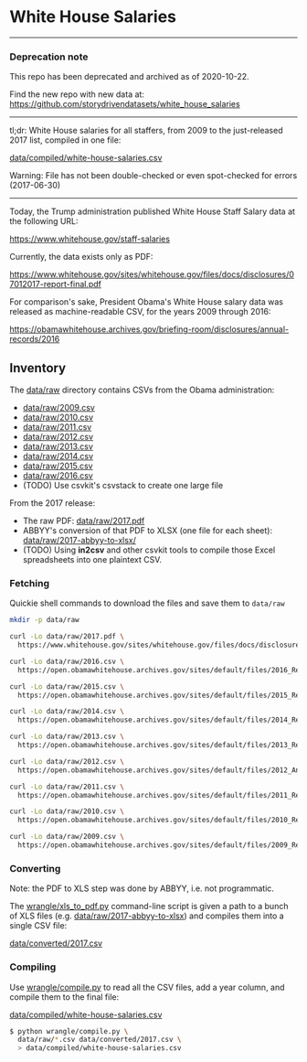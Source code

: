 # White House Salaries

----------------

### Deprecation note

This repo has been deprecated and archived as of 2020-10-22.

Find the new repo with new data at: https://github.com/storydrivendatasets/white_house_salaries



-----------------

tl;dr: White House salaries for all staffers, from 2009 to the just-released 2017 list, compiled in one file:

[data/compiled/white-house-salaries.csv](data/compiled/white-house-salaries.csv)

Warning: File has not been double-checked or even spot-checked for errors (2017-06-30)


-------

Today, the Trump administration published White House Staff Salary data at the following URL:

https://www.whitehouse.gov/staff-salaries

Currently, the data exists only as PDF:

https://www.whitehouse.gov/sites/whitehouse.gov/files/docs/disclosures/07012017-report-final.pdf 

For comparison's sake, President Obama's White House salary data was released as machine-readable CSV, for the years 2009 through 2016:

https://obamawhitehouse.archives.gov/briefing-room/disclosures/annual-records/2016


## Inventory

The [data/raw](data/raw) directory contains CSVs from the Obama administration:

- [data/raw/2009.csv](data/raw/2009.csv)
- [data/raw/2010.csv](data/raw/2010.csv)
- [data/raw/2011.csv](data/raw/2011.csv)
- [data/raw/2012.csv](data/raw/2012.csv)
- [data/raw/2013.csv](data/raw/2013.csv)
- [data/raw/2014.csv](data/raw/2014.csv)
- [data/raw/2015.csv](data/raw/2015.csv)
- [data/raw/2016.csv](data/raw/2016.csv)
- (TODO) Use csvkit's csvstack to create one large file

From the 2017 release:

- The raw PDF: [data/raw/2017.pdf](data/raw/2017.pdf)
- ABBYY's conversion of that PDF to XLSX (one file for each sheet): [data/raw/2017-abbyy-to-xlsx/](data/raw/2017-abbyy-to-xlsx/)
- (TODO) Using **in2csv** and other csvkit tools to compile those Excel spreadsheets into one plaintext CSV.




### Fetching


Quickie shell commands to download the files and save them to `data/raw`


```sh
mkdir -p data/raw

curl -Lo data/raw/2017.pdf \
  https://www.whitehouse.gov/sites/whitehouse.gov/files/docs/disclosures/07012017-report-final.pdf

curl -Lo data/raw/2016.csv \
  https://open.obamawhitehouse.archives.gov/sites/default/files/2016_Report_to_Congress_on_White_House_Staff.csv

curl -Lo data/raw/2015.csv \
  https://open.obamawhitehouse.archives.gov/sites/default/files/2015_Report_to_Congress_on_White_House_Staff.csv

curl -Lo data/raw/2014.csv \
  https://open.obamawhitehouse.archives.gov/sites/default/files/2014_Report_to_Congress_on_White_House_Staff.csv

curl -Lo data/raw/2013.csv \
  https://open.obamawhitehouse.archives.gov/sites/default/files/2013_Report_to_Congress_on_White_House_Staff.csv

curl -Lo data/raw/2012.csv \
  https://open.obamawhitehouse.archives.gov/sites/default/files/2012_Annual_Report_to_Congress_on_White_House_Staff.csv

curl -Lo data/raw/2011.csv \
  https://open.obamawhitehouse.archives.gov/sites/default/files/2011_Report_to_Congress_on_White_House_Staff.csv

curl -Lo data/raw/2010.csv \
  https://open.obamawhitehouse.archives.gov/sites/default/files/2010_Report_to_Congress_on_White_House_Staff.csv

curl -Lo data/raw/2009.csv \
  https://open.obamawhitehouse.archives.gov/sites/default/files/2009_Report_to_Congress_on_White_House_Staff.csv
```


### Converting

Note: the PDF to XLS step was done by ABBYY, i.e. not programmatic.

The [wrangle/xls_to_pdf.py](wrangle/xls_to_pdf.py) command-line script is given a path to a bunch of XLS files (e.g. [data/raw/2017-abbyy-to-xlsx](data/raw/2017-abbyy-to-xlsx)) and compiles them into a single CSV file:

[data/converted/2017.csv](data/converted/2017.csv)


### Compiling

Use [wrangle/compile.py](wrangle/compile.py) to read all the CSV files, add a year column, and compile them to the final file:

[data/compiled/white-house-salaries.csv](data/compiled/white-house-salaries.csv)
```sh
$ python wrangle/compile.py \
  data/raw/*.csv data/converted/2017.csv \
  > data/compiled/white-house-salaries.csv
```


